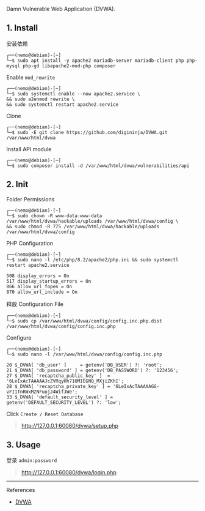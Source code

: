 Damn Vulnerable Web Application (DVWA).

## 1. Install

安装依赖

```
┌──(nemo@debian)-[~]
└─$ sudo apt install -y apache2 mariadb-server mariadb-client php php-mysql php-gd libapache2-mod-php composer
```

Enable `mod_rewrite` 

```
┌──(nemo@debian)-[~]
└─$ sudo systemctl enable --now apache2.service \
&& sudo a2enmod rewrite \
&& sudo systemctl restart apache2.service
```

Clone

```
┌──(nemo@debian)-[~]
└─$ sudo -E git clone https://github.com/digininja/DVWA.git /var/www/html/dvwa
```

Install API module

```
┌──(nemo@debian)-[~]
└─$ sudo composer install -d /var/www/html/dvwa/vulnerabilities/api
```

## 2. Init

Folder Permissions

```
┌──(nemo@debian)-[~]
└─$ sudo chown -R www-data:www-data /var/www/html/dvwa/hackable/uploads /var/www/html/dvwa/config \
&& sudo chmod -R 775 /var/www/html/dvwa/hackable/uploads /var/www/html/dvwa/config
```

PHP Configuration

```
┌──(nemo@debian)-[~]
└─$ sudo nano -l /etc/php/8.2/apache2/php.ini && sudo systemctl restart apache2.service
```

```
508 display_errors = On
517 display_startup_errors = On
866 allow_url_fopen = On
870 allow_url_include = On
```

释放 Configuration File

```
┌──(nemo@debian)-[~]
└─$ sudo cp /var/www/html/dvwa/config/config.inc.php.dist /var/www/html/dvwa/config/config.inc.php
```

Configure

```
┌──(nemo@debian)-[~]
└─$ sudo nano -l /var/www/html/dvwa/config/config.inc.php
```

```
20 $_DVWA[ 'db_user' ]     = getenv('DB_USER') ?: 'root';
21 $_DVWA[ 'db_password' ] = getenv('DB_PASSWORD') ?: '123456';
27 $_DVWA[ 'recaptcha_public_key' ]  = '6LeIxAcTAAAAAJcZVRqyHh71UMIEGNQ_MXjiZKhI';
28 $_DVWA[ 'recaptcha_private_key' ] = '6LeIxAcTAAAAAGG-vFI1TnRWxMZNFuojJ4WifJWe';
33 $_DVWA[ 'default_security_level' ] = getenv('DEFAULT_SECURITY_LEVEL') ?: 'low';
```

Click `Create / Reset Database` 

> http://127.0.0.1:60080/dvwa/setup.php

## 3. Usage

登录 `admin:password` 

> http://127.0.0.1:60080/dvwa/login.php

---

References

- [DVWA](https://github.com/digininja/DVWA)

